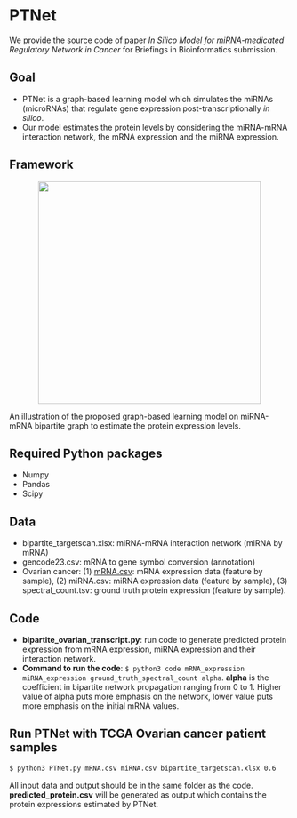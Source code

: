 # PTNet
We provide the source code of paper *In Silico Model for miRNA-medicated Regulatory Network in Cancer* for Briefings in Bioinformatics submission.

## Goal
 - PTNet is a graph-based learning model which simulates the miRNAs (microRNAs) that regulate gene expression post-transcriptionally *in silico*.
 - Our model estimates the protein levels by considering the miRNA-mRNA interaction network, the mRNA expression and the miRNA expression.

## Framework
<p align="center">
  <img src="PTNet.png" width="400">
  <figcaption>An illustration of the proposed graph-based learning model on miRNA-mRNA bipartite graph to estimate the protein expression levels.</figcaption>
</p>

## Required Python packages
 - Numpy
 - Pandas
 - Scipy

## Data
 - bipartite_targetscan.xlsx: miRNA-mRNA interaction network (miRNA by mRNA)
 - gencode23.csv: mRNA to gene symbol conversion (annotation)
 - Ovarian cancer: (1) [mRNA.csv]: mRNA expression data (feature by sample), (2) miRNA.csv: miRNA expression data (feature by sample), (3) spectral_count.tsv: ground truth protein expression (feature by sample).

## Code
 - **bipartite_ovarian_transcript.py**: run code to generate predicted protein expression from mRNA expression, miRNA expression and their interaction network.
 - **Command to run the code**: ``` $ python3 code mRNA_expression miRNA_expression ground_truth_spectral_count alpha ```. **alpha** is the coefficient in bipartite network propagation ranging from 0 to 1. Higher value of alpha puts more emphasis on the network, lower value puts more emphasis on the initial mRNA values.

## Run PTNet with TCGA Ovarian cancer patient samples 
```sh
$ python3 PTNet.py mRNA.csv miRNA.csv bipartite_targetscan.xlsx 0.6 
```
All input data and output should be in the same folder as the code. **predicted_protein.csv** will be generated as output which contains the protein expressions estimated by PTNet.

[mRNA.csv]: <https://drive.google.com/file/d/18WrnFyqQcp7GjZc9YdvTtt6acJTHYkLU/view?usp=sharing>

